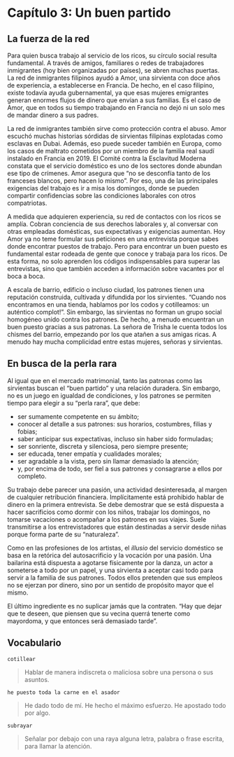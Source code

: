 # Capítulo 3: Un buen partido

## La fuerza de la red

Para quien busca trabajo al servicio de los ricos, su círculo social resulta fundamental. A través de amigos, familiares
o redes de trabajadores inmigrantes (hoy bien organizadas por países), se abren muchas puertas. La red de inmigrantes
filipinos ayudó a Amor, una sirvienta con doce años de experiencia, a establecerse en Francia. De hecho, en el caso
filipino, existe todavía ayuda gubernamental, ya que esas mujeres emigrantes generan enormes flujos de dinero que envían
a sus familias. Es el caso de Amor, que en todos su tiempo trabajando en Francia no dejó ni un solo mes de mandar dinero
a sus padres.

La red de inmigrantes también sirve como protección contra el abuso. Amor escuchó muchas historias sórdidas de
sirvientas filipinas explotadas como esclavas en Dubai. Además, eso puede suceder también en Europa, como los casos de
maltrato cometidos por un miembro de la familia real saudí instalado en Francia en 2019. El Comité contra la Esclavitud
Moderna constata que el servicio doméstico es uno de los sectores donde abundan ese tipo de crímenes. Amor asegura que
“no se desconfía tanto de los franceses blancos, pero hacen lo mismo”. Por eso, una de las principales exigencias del
trabajo es ir a misa los domingos, donde se pueden compartir confidencias sobre las condiciones laborales con otros
compatriotas.

A medida que adquieren experiencia, su red de contactos con los ricos se amplía. Cobran conciencia de sus derechos
laborales y, al conversar con otras empleadas domésticas, sus expectativas y exigencias aumentan. Hoy Amor ya no teme
formular sus peticiones en una entrevista porque sabes donde encontrar puestos de trabajo. Pero para encontrar un buen
puesto es fundamental estar rodeada de gente que conoce y trabaja para los ricos. De esta forma, no solo aprenden los
códigos indispensables para superar las entrevistas, sino que también acceden a información sobre vacantes por el boca a
boca.

A escala de barrio, edificio o incluso ciudad, los patrones tienen una reputación construida, cultivada y difundida por
los sirvientes. “Cuando nos encontramos en una tienda, hablamos por los codos y cotilleamos: un auténtico complot!”. Sin
embargo, las sirvientas no forman un grupo social homogéneo unido contra los patrones. De hecho, a menudo encuentran un
buen puesto gracias a sus patronas. La señora de Trisha le cuenta todos los chismes del barrio, empezando por los que
atañen a sus amigas ricas. A menudo hay mucha complicidad entre estas mujeres, señoras y sirvientas.

## En busca de la perla rara

Al igual que en el mercado matrimonial, tanto las patronas como las sirvientas buscan el “buen partido” y una relación
duradera. Sin embargo, no es un juego en igualdad de condiciones, y los patrones se permiten tiempo para elegir a su
“perla rara”, que debe:

- ser sumamente competente en su ámbito;
- conocer al detalle a sus patrones: sus horarios, costumbres, filias y fobias;
- saber anticipar sus expectativas, incluso sin haber sido formuladas;
- ser sonriente, discreta y silenciosa, pero siempre presente;
- ser educada, tener empatía y cualidades morales;
- ser agradable a la vista, pero sin llamar demasiado la atención;
- y, por encima de todo, ser fiel a sus patrones y consagrarse a ellos por completo.

Su trabajo debe parecer una pasión, una actividad desinteresada, al margen de cualquier retribución financiera.
Implícitamente está prohibido hablar de dinero en la primera entrevista. Se debe demostrar que se está dispuesta a hacer
sacrificios como dormir con los niños, trabajar los domingos, no tomarse vacaciones o acompañar a los patrones en sus
viajes. Suele transmitirse a los entrevistadores que están destinadas a servir desde niñas porque forma parte de su
“naturaleza”.

Como en las profesiones de los artistas, el _illusio_ del servicio doméstico se basa en la retórica del autosacrificio y
la vocación por una pasión. Una bailarina está dispuesta a agotarse físicamente por la danza, un actor a someterse a
todo por un papel, y una sirvienta a aceptar casi todo para servir a la familia de sus patrones. Todos ellos pretenden
que sus empleos no se ejerzan por dinero, sino por un sentido de propósito mayor que el mismo.

El último ingrediente es no suplicar jamás que la contraten. “Hay que dejar que te deseen, que piensen que su vecina
querrá tenerte como mayordoma, y que entonces será demasiado tarde”.

## Vocabulario

`cotillear`

> Hablar de manera indiscreta o maliciosa sobre una persona o sus asuntos.

`he puesto toda la carne en el asador`

> He dado todo de mí. He hecho el máximo esfuerzo. He apostado todo por algo.

`subrayar`

> Señalar por debajo con una raya alguna letra, palabra o frase escrita, para llamar la atención.
